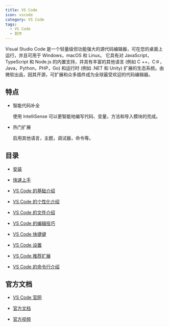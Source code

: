 ```yaml
---
title: VS Code
icon: vscode
category: VS Code
tags:
  - VS Code
  - 软件
---
```


Visual Studio Code 是一个轻量级但功能强大的源代码编辑器，可在您的桌面上运行，并且可用于 Windows，macOS 和 Linux。 它具有对 JavaScript，TypeScript 和 Node.js 的内置支持，并具有丰富的其他语言 (例如 C ++，C＃，Java，Python，PHP，Go) 和运行时 (例如 .NET 和 Unity) 扩展的生态系统。由微软出品，因其开源，可扩展和众多插件成为全球最受欢迎的代码编辑器。

## 特点

- 智能代码补全

  使用 IntelliSense 可以更智能地编写代码、变量，方法和导入模块的完成。

- 热门扩展

  启用其他语言，主题，调试器，命令等。

## 目录

- [安装](install.md)

- [快速上手](get-started.md)

- [VS Code 的基础介绍](basic.md)

- [VS Code 的个性化介绍](customization.md)

- [VS Code 的文件介绍](file.md)

- [VS Code 的编辑技巧](edit.md)

- [VS Code 快捷键](shortcutKey.md)

- [VS Code 设置](settings.md)

- [VS Code 推荐扩展](extension.md)

- [VS Code 的命令行介绍](command.md)

## 官方文档

- [VS Code 官网](https://code.visualstudio.com/)

- [官方文档](https://code.visualstudio.com/docs)

- [官方视频](https://code.visualstudio.com/docs/getstarted/introvideos)
